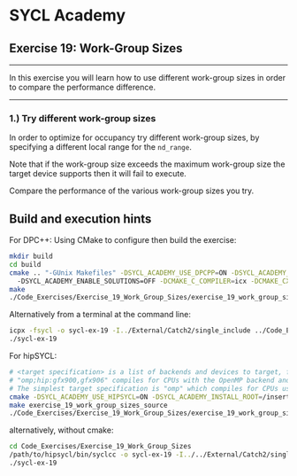 # SYCL Academy

## Exercise 19: Work-Group Sizes
---

In this exercise you will learn how to use different work-group sizes in order
to compare the performance difference.

---

### 1.) Try different work-group sizes

In order to optimize for occupancy try different work-group sizes, by specifying
a different local range for the `nd_range`.

Note that if the work-group size exceeds the maximum work-group size the target
device supports then it will fail to execute.

Compare the performance of the various work-group sizes you try.

## Build and execution hints

For DPC++:
Using CMake to configure then build the exercise:
```sh
mkdir build
cd build
cmake .. "-GUnix Makefiles" -DSYCL_ACADEMY_USE_DPCPP=ON -DSYCL_ACADEMY_BUILD_EXERCISES=19 
  -DSYCL_ACADEMY_ENABLE_SOLUTIONS=OFF -DCMAKE_C_COMPILER=icx -DCMAKE_CXX_COMPILER=icpx
make
./Code_Exercises/Exercise_19_Work_Group_Sizes/exercise_19_work_group_sizes_source
```
Alternatively from a terminal at the command line:
```sh
icpx -fsycl -o sycl-ex-19 -I../External/Catch2/single_include ../Code_Exercises/Exercise_19_Work_Group_Sizes/source.cpp
./sycl-ex-19
```

For hipSYCL:
```sh
# <target specification> is a list of backends and devices to target, for example
# "omp;hip:gfx900,gfx906" compiles for CPUs with the OpenMP backend and for AMD Vega 10 (gfx900) and Vega 20 (gfx906) GPUs using the HIP backend.
# The simplest target specification is "omp" which compiles for CPUs using the OpenMP backend.
cmake -DSYCL_ACADEMY_USE_HIPSYCL=ON -DSYCL_ACADEMY_INSTALL_ROOT=/insert/path/to/hipsycl -DHIPSYCL_TARGETS="<target specification>" ..
make exercise_19_work_group_sizes_source
./Code_Exercises/Exercise_19_Work_Group_Sizes/exercise_19_work_group_sizes_source
```
alternatively, without cmake:
```sh
cd Code_Exercises/Exercise_19_Work_Group_Sizes
/path/to/hipsycl/bin/syclcc -o sycl-ex-19 -I../../External/Catch2/single_include --hipsycl-targets="<target specification>" source.cpp
./sycl-ex-19
```